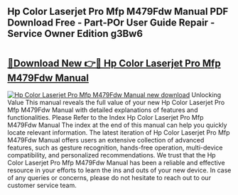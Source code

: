 ## Hp Color Laserjet Pro Mfp M479Fdw Manual PDF Download Free - Part-POr User Guide Repair - Service Owner Edition g3Bw6

# <h2><a href="http://bc22659.oget.top/?id=Hp+Color+Laserjet+Pro+Mfp+M479Fdw+Manual">🔗Download New 👉🔴 Hp Color Laserjet Pro Mfp M479Fdw Manual</a></h2>

[![Hp Color Laserjet Pro Mfp M479Fdw Manual new download](https://i.imgur.com/5g1atiW.png)](http://bc22659.oget.top/?id=Hp+Color+Laserjet+Pro+Mfp+M479Fdw+Manual)
Unlocking Value This manual reveals the full value of your new Hp Color Laserjet Pro Mfp M479Fdw Manual with detailed explanations of features and functionalities. Please Refer to the Index Hp Color Laserjet Pro Mfp M479Fdw Manual The index at the end of this manual can help you quickly locate relevant information. The latest iteration of Hp Color Laserjet Pro Mfp M479Fdw Manual offers users an extensive collection of advanced features, such as gesture recognition, hands-free operation, multi-device compatibility, and personalized recommendations. We trust that the Hp Color Laserjet Pro Mfp M479Fdw Manual has been a reliable and effective resource in your efforts to learn the ins and outs of your new device. In case of any queries or concerns, please do not hesitate to reach out to our customer service team.
